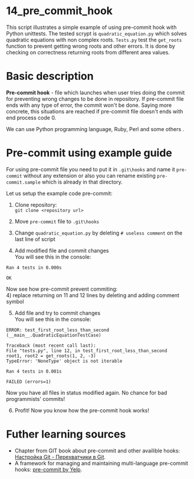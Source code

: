 # 14_pre_commit_hook  
This script illustrates a simple example of using pre-commit hook with Python unittests. The tested scrypt is `quadratic_equation.py` which solves quadratic equations with non complex roots. `Tests.py` test the `get_roots` function to prevent getting wrong roots and other errors. It is done by checking on correctness returning roots from different area values.

# Basic description 
**Pre-commit hook** - file which launches when user tries doing the commit for preventing wrong changes to be done in repository. If pre-commit file ends with any type of error, the commit won't be done. Saying more concrete, this situations are reached if pre-commit file doesn't ends with end process code 0. 

We can use Python programming language, Ruby, Perl and some others .     
 
# Pre-commit using example guide 
For using pre-commit file you need to put it in `.git\hooks` and name it `pre-commit` without any extension or also you can rename existing `pre-commit.sample` which is already in that directory.  

Let us setup the example code pre-commit:  

1) Clone repository:  
  `git clone <repository url>`  
  
2) Move  `pre-commit` file to `.git\hooks`  

3) Change `quadratic_equation.py` by deleting `# useless comment` on the last line of script  

4) Add modified file and commit changes  
You will see this in the console:  
  
`Ran 4 tests in 0.000s` 

`OK`  
  
Now see how pre-commit prevent commiting:  
4) replace returning on 11 and 12 lines by deleting and adding comment symbol 

5) Add file and try to commit changes  
You will see this in the console:  

`ERROR: test_first_root_less_than_second (__main__.QuadraticEquationTestCase)`    
  
`Traceback (most recent call last):`  
  `File "tests.py", line 12, in test_first_root_less_than_second`  
    `root1, root2 = get_roots(1, 2, -3)`  
`TypeError: 'NoneType' object is not iterable`  
  
  
`Ran 4 tests in 0.001s`
  
`FAILED (errors=1)`  
  
Now you have all files in status modified again. No chance for bad programmists' commits!  
 
6) Profit! Now you know how the pre-commit hook works!  
  
# Futher learning sources
+ Chapter from GIT book about pre-commit and other availible hooks: [Настройка Git - Перехватчики в Git](https://git-scm.com/book/ru/v1/%D0%9D%D0%B0%D1%81%D1%82%D1%80%D0%BE%D0%B9%D0%BA%D0%B0-Git-%D0%9F%D0%B5%D1%80%D0%B5%D1%85%D0%B2%D0%B0%D1%82%D1%87%D0%B8%D0%BA%D0%B8-%D0%B2-Git).  
+ A framework for managing and maintaining multi-language pre-commit hooks: [pre-commit by Yelp](http://pre-commit.com).

